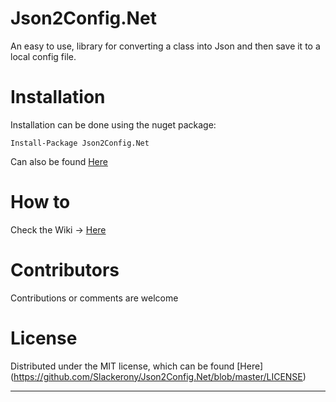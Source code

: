 # Json2Config.Net
An easy to use, library for converting a class into Json and then save it to a local config file.

# Installation
Installation can be done using the nuget package: 

    Install-Package Json2Config.Net

Can also be found [Here](https://www.nuget.org/packages/Json2Config.Net/)

# How to
Check the Wiki -> [Here](https://github.com/Slackerony/Json2Config.Net/wiki)
    
# Contributors
Contributions or comments are welcome

# License
Distributed under the MIT license, which can be found [Here] (https://github.com/Slackerony/Json2Config.Net/blob/master/LICENSE)

***
